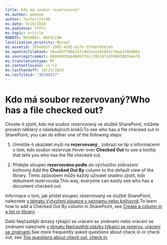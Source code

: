 ```yaml
---
title: Kdo má soubor rezervovaný?
ms.author: pebaum
author: Techwriter40
ms.date: 9/10/2018
ms.audience: ITPro
ms.topic: article
ROBOTS: NOINDEX, NOFOLLOW
localization_priority: Normal
ms.assetid: 395eb03f-2885-43d5-b2fe-55febf85b1e5
ms.openlocfilehash: 56aa04f7866227c4b5a1e1828d3c10ea3746d00a
ms.sourcegitcommit: 0b06093dabd685f76cc39b1d7c0f8b03883b6e79
ms.translationtype: MT
ms.contentlocale: cs-CZ
ms.lasthandoff: 10/25/2019
ms.locfileid: "36748317"
---
```

# <a name="who-has-a-file-checked-out"></a><span data-ttu-id="d80cf-102">Kdo má soubor rezervovaný?</span><span class="sxs-lookup"><span data-stu-id="d80cf-102">Who has a file checked out?</span></span>

<span data-ttu-id="d80cf-103">Chcete-li zjistit, kdo má soubor rezervovaný ve službě SharePoint, můžete provést některý z následujících kroků:</span><span class="sxs-lookup"><span data-stu-id="d80cf-103">To see who has a file checked out in SharePoint, you can do either one of the following steps:</span></span>
  
1. <span data-ttu-id="d80cf-104">Umístíte-li ukazatel myši na **rezervovaný** , zobrazí se tip s informacemi o tom, kdo soubor rezervuje.</span><span class="sxs-lookup"><span data-stu-id="d80cf-104">Hover over **Checked Out** to see a tooltip that tells you who has the file checked out.</span></span> 
    
2. <span data-ttu-id="d80cf-105">Přidejte sloupec **rezervováno podle** do výchozího zobrazení knihovny.</span><span class="sxs-lookup"><span data-stu-id="d80cf-105">Add the **Checked Out By** column to the default view of the library.</span></span> <span data-ttu-id="d80cf-106">Tímto způsobem může každý uživatel snadno zjistit, kdo dokument rezervovala.</span><span class="sxs-lookup"><span data-stu-id="d80cf-106">This way, everyone can easily see who has a document checked out.</span></span> 
    
<span data-ttu-id="d80cf-107">Informace o tom, jak přidat sloupec rezervovaný ve službě SharePoint, naleznete [v tématu Vytvoření sloupce v seznamu nebo knihovně](https://go.microsoft.com/fwlink/?linkid=2019591).</span><span class="sxs-lookup"><span data-stu-id="d80cf-107">To learn how to add a Checked Out By column in SharePoint, see [Create a column in a list or library](https://go.microsoft.com/fwlink/?linkid=2019591).</span></span> 
  
<span data-ttu-id="d80cf-108">Další Nejčastější dotazy týkající se vrácení se změnami nebo vrácení se změnami naleznete [v tématu Nejčastější otázky týkající se rezervu, vrácení se změnami](https://go.microsoft.com/fwlink/?linkid=2018786).</span><span class="sxs-lookup"><span data-stu-id="d80cf-108">See more frequently asked questions about check in or check out, see [Top questions about check out, check in](https://go.microsoft.com/fwlink/?linkid=2018786).</span></span>
  

